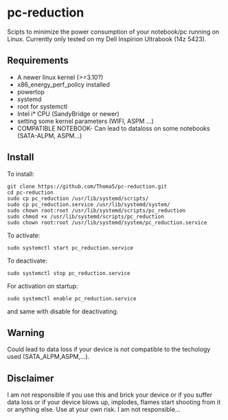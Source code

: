 pc-reduction
============

Scipts to minimize the power consumption of your notebook/pc running on Linux.
Currently only tested on my Dell Inspirion Ultrabook (14z 5423).

Requirements
------------

+ A newer linux kernel (>=3.10?)
+ x86_energy_perf_policy installed
+ powertop
+ systemd
+ root for systemctl
+ Intel i* CPU (SandyBridge or newer)
+ setting some kernel parameters (WIFI, ASPM ...)
+ COMPATIBLE NOTEBOOK- Can lead to dataloss on some notebooks (SATA-ALPM, ASPM...)

Install
-------
To install:
```
git clone https://github.com/Thoma5/pc-reduction.git
cd pc-reduction
sudo cp pc_reduction /usr/lib/systemd/scripts/
sudo cp pc_reduction.service /usr/lib/systemd/system/
sudo chown root:root /usr/lib/systemd/scripts/pc_reduction
sudo chmod +x /usr/lib/systemd/scripts/pc_reduction
sudo chown root:root /usr/lib/systemd/system/pc_reduction.service
```
To activate:
```
sudo systemctl start pc_reduction.service
```
To deactivate:
```
sudo systemctl stop pc_reduction.service
```
For activation on startup:
```
sudo systemctl enable pc_reduction.service
```
and same with disable for deactivating.


Warning
-------
Could lead to data loss if your device is not compatible to the techology used (SATA_ALPM,ASPM,...).

Disclaimer
----------
I am not responsible if you use this and brick your device or if you suffer data loss or if your device blows up, implodes, flames start shooting from it or anything else. Use at your own risk. I am not responsible...


